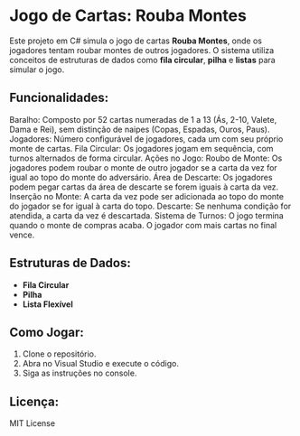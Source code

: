 # Jogo de Cartas: Rouba Montes

Este projeto em C# simula o jogo de cartas **Rouba Montes**, onde os jogadores tentam roubar montes de outros jogadores. O sistema utiliza conceitos de estruturas de dados como **fila circular**, **pilha** e **listas** para simular o jogo.

## Funcionalidades:
Baralho: Composto por 52 cartas numeradas de 1 a 13 (Ás, 2-10, Valete, Dama e Rei), sem distinção de naipes (Copas, Espadas, Ouros, Paus).
Jogadores: Número configurável de jogadores, cada um com seu próprio monte de cartas.
Fila Circular: Os jogadores jogam em sequência, com turnos alternados de forma circular.
Ações no Jogo:
Roubo de Monte: Os jogadores podem roubar o monte de outro jogador se a carta da vez for igual ao topo do monte do adversário.
Área de Descarte: Os jogadores podem pegar cartas da área de descarte se forem iguais à carta da vez.
Inserção no Monte: A carta da vez pode ser adicionada ao topo do monte do jogador se for igual à carta do topo.
Descarte: Se nenhuma condição for atendida, a carta da vez é descartada.
Sistema de Turnos: O jogo termina quando o monte de compras acaba. O jogador com mais cartas no final vence.
## Estruturas de Dados:
- **Fila Circular**
- **Pilha**
- **Lista Flexível**

## Como Jogar:
1. Clone o repositório.
2. Abra no Visual Studio e execute o código.
3. Siga as instruções no console.

## Licença:
MIT License
